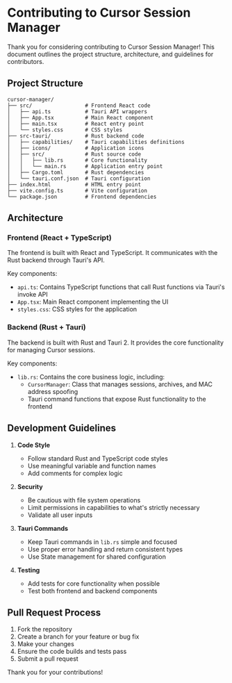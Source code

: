 # Contributing to Cursor Session Manager

Thank you for considering contributing to Cursor Session Manager! This document outlines the project structure, architecture, and guidelines for contributors.

## Project Structure

```
cursor-manager/
├── src/                 # Frontend React code
│   ├── api.ts           # Tauri API wrappers
│   ├── App.tsx          # Main React component
│   ├── main.tsx         # React entry point
│   └── styles.css       # CSS styles
├── src-tauri/           # Rust backend code
│   ├── capabilities/    # Tauri capabilities definitions
│   ├── icons/           # Application icons
│   ├── src/             # Rust source code
│   │   ├── lib.rs       # Core functionality
│   │   └── main.rs      # Application entry point
│   ├── Cargo.toml       # Rust dependencies
│   └── tauri.conf.json  # Tauri configuration
├── index.html           # HTML entry point
├── vite.config.ts       # Vite configuration
└── package.json         # Frontend dependencies
```

## Architecture

### Frontend (React + TypeScript)

The frontend is built with React and TypeScript. It communicates with the Rust backend through Tauri's API.

Key components:
- `api.ts`: Contains TypeScript functions that call Rust functions via Tauri's invoke API
- `App.tsx`: Main React component implementing the UI
- `styles.css`: CSS styles for the application

### Backend (Rust + Tauri)

The backend is built with Rust and Tauri 2. It provides the core functionality for managing Cursor sessions.

Key components:
- `lib.rs`: Contains the core business logic, including:
  - `CursorManager`: Class that manages sessions, archives, and MAC address spoofing
  - Tauri command functions that expose Rust functionality to the frontend

## Development Guidelines

1. **Code Style**
   - Follow standard Rust and TypeScript code styles
   - Use meaningful variable and function names
   - Add comments for complex logic

2. **Security**
   - Be cautious with file system operations
   - Limit permissions in capabilities to what's strictly necessary
   - Validate all user inputs

3. **Tauri Commands**
   - Keep Tauri commands in `lib.rs` simple and focused
   - Use proper error handling and return consistent types
   - Use State management for shared configuration

4. **Testing**
   - Add tests for core functionality when possible
   - Test both frontend and backend components

## Pull Request Process

1. Fork the repository
2. Create a branch for your feature or bug fix
3. Make your changes
4. Ensure the code builds and tests pass
5. Submit a pull request

Thank you for your contributions! 